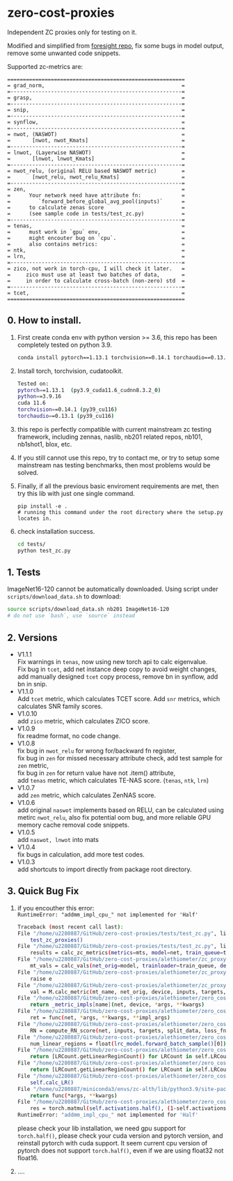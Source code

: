 <!--
 * @Author: ViolinSolo
 * @Date: 2023-03-26 10:11:01
 * @LastEditTime: 2023-05-05 17:15:45
 * @LastEditors: ViolinSolo
 * @Description: Readme
 * @FilePath: /zero-cost-proxies/README.md
-->
# zero-cost-proxies
Independent ZC proxies only for testing on it. 

Modified and simplified from [foresight repo](https://github.com/SamsungLabs/zero-cost-nas), fix some bugs in model output, remove some unwanted code snippets.

Supported zc-metrics are:
```
=========================================================
= grad_norm,                                            =
=-------------------------------------------------------=
= grasp,                                                =
=-------------------------------------------------------=
= snip,                                                 =
=-------------------------------------------------------=
= synflow,                                              =
=-------------------------------------------------------=
= nwot, (NASWOT)                                        =
=       [nwot, nwot_Kmats]                              =
=-------------------------------------------------------=
= lnwot, (Layerwise NASWOT)                             =
=       [lnwot, lnwot_Kmats]                            =
=-------------------------------------------------------=
= nwot_relu, (original RELU based NASWOT metric)        =
=       [nwot_relu, nwot_relu_Kmats]                    =
=-------------------------------------------------------=
= zen,                                                  =
=      Your network need have attribute fn:             =
=         `forward_before_global_avg_pool(inputs)`      =
=      to calculate zenas score                         =
=      (see sample code in tests/test_zc.py)            =
=-------------------------------------------------------=
= tenas,                                                =
=      must work in `gpu` env,                          =
=      might encouter bug on `cpu`.                     =
=      also contains metrics:                           =
= ntk,                                                  =
= lrn,                                                  = 
=-------------------------------------------------------=
= zico, not work in torch-cpu, I will check it later.   =
=     zico must use at least two batches of data,       =
=     in order to calculate cross-batch (non-zero) std  =
=-------------------------------------------------------=
= tcet,                                                 =
=========================================================
```

## 0. How to install.
1. First create conda env with python version >= 3.6, this repo has been completely tested on python 3.9.  
    ```bash
    conda install pytorch==1.13.1 torchvision==0.14.1 torchaudio==0.13.1 pytorch-cuda=11.6 -c pytorch -c nvidia
    ```
2. Install torch, torchvision, cudatoolkit.
    ```bash
    Tested on:
    pytorch==1.13.1  (py3.9_cuda11.6_cudnn8.3.2_0)
    python==3.9.16
    cuda 11.6
    torchvision==0.14.1 (py39_cu116)
    torchaudio==0.13.1 (py39_cu116)
    ```
3. this repo is perfectly compatible with current mainstream zc testing framework, including zennas, naslib, nb201 related repos, nb101, nb1shot1, blox, etc.  

4. If you still cannot use this repo, try to contact me, or try to setup some mainstream nas testing benchmarks, then most problems would be solved.  

5. Finally, if all the previous basic enviroment requirements are met, then try this lib with just one single command.
    ```
    pip install -e .
    # running this command under the root directory where the setup.py locates in.
    ```
6. check installation success.
    ```bash
    cd tests/
    python test_zc.py
    ```



## 1. Tests
ImageNet16-120 cannot be automatically downloaded. Using script under `scripts/download_data.sh` to download:
```bash
source scripts/download_data.sh nb201 ImageNet16-120
# do not use `bash`, use `source` instead
```
## 2. Versions
- V1.1.1  
Fix warnings in `tenas`, now using new torch api to calc eigenvalue.  
Fix bug in `tcet`, add net instance deep copy to avoid weight changes, add manually designed `tcet` copy process, remove bn in synflow, add bn in snip.
- V1.1.0  
Add `tcet` metric, which calculates TCET score.
Add `snr` metrics, which calculates SNR family scores.
- V1.0.10  
add `zico` metric, which calculates ZICO score.  
- V1.0.9  
fix readme format, no code change.
- V1.0.8  
fix bug in `nwot_relu` for wrong for/backward fn register,  
fix bug in `zen` for missed necessary attribute check, add test sample for `zen` metric,  
fix bug in `zen` for return value have not .item() attribute,  
add `tenas` metric, which calculates TE-NAS score. (`tenas`, `ntk`, `lrn`)
- V1.0.7  
add `zen` metric, which calculates ZenNAS score.
- V1.0.6  
add original `naswot` implements based on RELU, can be calculated using metirc `nwot_relu`, also fix potential oom bug, and more reliable GPU memory cache removal code snippets.  
- V1.0.5  
add `naswot, lnwot` into mats
- V1.0.4  
fix bugs in calculation, add more test codes.
- V1.0.3  
add shortcuts to import directly from package root directory.


## 3. Quick Bug Fix
1. if you encouther this error:   
    `RuntimeError: "addmm_impl_cpu_" not implemented for 'Half'`
    ```bash
    Traceback (most recent call last):
    File "/home/u2280887/GitHub/zero-cost-proxies/tests/test_zc.py", line 87, in <module>
        test_zc_proxies()
    File "/home/u2280887/GitHub/zero-cost-proxies/tests/test_zc.py", line 49, in test_zc_proxies
        results = calc_zc_metrics(metrics=mts, model=net, train_queue=train_loader, device=device, aggregate=True)
    File "/home/u2280887/GitHub/zero-cost-proxies/alethiometer/zc_proxy.py", line 115, in calc_zc_metrics
        mt_vals = calc_vals(net_orig=model, trainloader=train_queue, device=device, metric_names=metrics, loss_fn=loss_fn)
    File "/home/u2280887/GitHub/zero-cost-proxies/alethiometer/zc_proxy.py", line 101, in calc_vals
        raise e
    File "/home/u2280887/GitHub/zero-cost-proxies/alethiometer/zc_proxy.py", line 73, in calc_vals
        val = M.calc_metric(mt_name, net_orig, device, inputs, targets, loss_fn=loss_fn, split_data=ds)
    File "/home/u2280887/GitHub/zero-cost-proxies/alethiometer/zero_cost_metrics/__init__.py", line 42, in calc_metric
        return _metric_impls[name](net, device, *args, **kwargs)
    File "/home/u2280887/GitHub/zero-cost-proxies/alethiometer/zero_cost_metrics/__init__.py", line 24, in metric_impl
        ret = func(net, *args, **kwargs, **impl_args)
    File "/home/u2280887/GitHub/zero-cost-proxies/alethiometer/zero_cost_metrics/tenas.py", line 316, in compute_TENAS_score
        RN = compute_RN_score(net, inputs, targets, split_data, loss_fn, num_batch)
    File "/home/u2280887/GitHub/zero-cost-proxies/alethiometer/zero_cost_metrics/tenas.py", line 201, in compute_RN_score
        num_linear_regions = float(lrc_model.forward_batch_sample()[0])
    File "/home/u2280887/GitHub/zero-cost-proxies/alethiometer/zero_cost_metrics/tenas.py", line 170, in forward_batch_sample
        return [LRCount.getLinearReginCount() for LRCount in self.LRCounts]
    File "/home/u2280887/GitHub/zero-cost-proxies/alethiometer/zero_cost_metrics/tenas.py", line 170, in <listcomp>
        return [LRCount.getLinearReginCount() for LRCount in self.LRCounts]
    File "/home/u2280887/GitHub/zero-cost-proxies/alethiometer/zero_cost_metrics/tenas.py", line 93, in getLinearReginCount
        self.calc_LR()
    File "/home/u2280887/miniconda3/envs/zc-alth/lib/python3.9/site-packages/torch/autograd/grad_mode.py", line 27, in decorate_context
        return func(*args, **kwargs)
    File "/home/u2280887/GitHub/zero-cost-proxies/alethiometer/zero_cost_metrics/tenas.py", line 62, in calc_LR
        res = torch.matmul(self.activations.half(), (1-self.activations).T.half())
    RuntimeError: "addmm_impl_cpu_" not implemented for 'Half'
    ```
    please check your lib installation, we need gpu support for `torch.half()`, please check your cuda version and pytorch version, and reinstall pytorch with cuda support. It seem current cpu version of pytorch does not support `torch.half()`, even if we are using float32 not float16.

2. ....